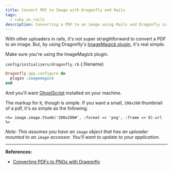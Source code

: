 ```yaml
---
title: Convert PDF to Image with Dragonfly and Rails
tags:
  - ruby_on_rails
description: Converting a PDF to an image using Rails and Dragonfly is actually quite simple. Check it out.
---
```


With other uploaders in rails, it's not super straightforward to convert a PDF to an image. But, by using Dragonfly's [ImageMagick plugin](http://markevans.github.io/dragonfly/imagemagick), it's real simple.

Make sure you're using the ImageMagick plugin.

`config/initializers/dragonfly.rb` {.filename}

```ruby
Dragonfly.app.configure do
  plugin :imagemagick
end
```

And you'll want [GhostScript](http://www.ghostscript.com) installed on your machine.

The markup for it, though is simple. If you want a small, `200x200` thumbnail of a pdf, it's as simple as the following.

```erb
<%= image.image.thumb('200x200#', :format => 'png', :frame => 0).url %>
```

_Note: This assumes you have an `image` object that has an uploader mounted to an `image` accessor. You'll want to update to your application._

---

**References:**

- [Converting PDFs to PNGs with Dragonfly](http://stackoverflow.com/a/24576788/2241124)
